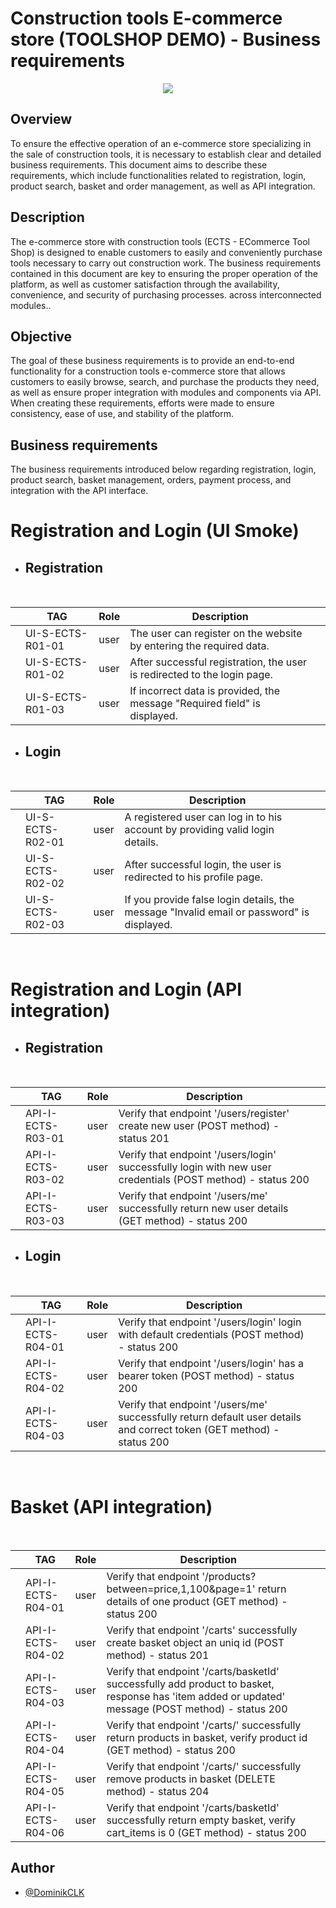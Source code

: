 # Construction tools E-commerce store (TOOLSHOP DEMO) - Business requirements

<p align="center">
  <a href="#">
    <img src="https://github.com/DominikCLK/Demo-Bank-Project/assets/75272795/852f9436-e12f-4aec-9002-7d6dba4cf764" />
  </a>
</p>

## Overview

To ensure the effective operation of an e-commerce store specializing in the sale of construction tools, it is necessary to establish clear and detailed business requirements. This document aims to describe these requirements, which include functionalities related to registration, login, product search, basket and order management, as well as API integration.

## Description

The e-commerce store with construction tools (ECTS - ECommerce Tool Shop) is designed to enable customers to easily and conveniently purchase tools necessary to carry out construction work. The business requirements contained in this document are key to ensuring the proper operation of the platform, as well as customer satisfaction through the availability, convenience, and security of purchasing processes. across interconnected modules..

## Objective

The goal of these business requirements is to provide an end-to-end functionality for a construction tools e-commerce store that allows customers to easily browse, search, and purchase the products they need, as well as ensure proper integration with modules and components via API. When creating these requirements, efforts were made to ensure consistency, ease of use, and stability of the platform.

## Business requirements

The business requirements introduced below regarding registration, login, product search, basket management, orders, payment process, and integration with the API interface.

# Registration and Login (UI Smoke)

- ## Registration

<br>

|     | TAG              | Role | Description                                                               |     |
| --- | ---------------- | ---- | ------------------------------------------------------------------------- | --- |
|     | UI-S-ECTS-R01-01 | user | The user can register on the website by entering the required data.       |
|     | UI-S-ECTS-R01-02 | user | After successful registration, the user is redirected to the login page.  |
|     | UI-S-ECTS-R01-03 | user | If incorrect data is provided, the message "Required field" is displayed. |

- ## Login

<br>

|     | TAG              | Role | Description                                                                               |     |
| --- | ---------------- | ---- | ----------------------------------------------------------------------------------------- | --- |
|     | UI-S-ECTS-R02-01 | user | A registered user can log in to his account by providing valid login details.             |
|     | UI-S-ECTS-R02-02 | user | After successful login, the user is redirected to his profile page.                       |
|     | UI-S-ECTS-R02-03 | user | If you provide false login details, the message "Invalid email or password" is displayed. |

<br>

# Registration and Login (API integration)

- ## Registration

<br>

|     | TAG               | Role | Description                                                                                                 |     |
| --- | ----------------- | ---- | ----------------------------------------------------------------------------------------------------------- | --- |
|     | API-I-ECTS-R03-01 | user | Verify that endpoint '/users/register' create new user (POST method) - status 201                           |
|     | API-I-ECTS-R03-02 | user | Verify that endpoint '/users/login' successfully login with new user credentials (POST method) - status 200 |
|     | API-I-ECTS-R03-03 | user | Verify that endpoint '/users/me' successfully return new user details (GET method) - status 200             |

- ## Login

<br>

|     | TAG               | Role | Description                                                                                                           |     |
| --- | ----------------- | ---- | --------------------------------------------------------------------------------------------------------------------- | --- |
|     | API-I-ECTS-R04-01 | user | Verify that endpoint '/users/login' login with default credentials (POST method) - status 200                         |
|     | API-I-ECTS-R04-02 | user | Verify that endpoint '/users/login' has a bearer token (POST method) - status 200                                     |
|     | API-I-ECTS-R04-03 | user | Verify that endpoint '/users/me' successfully return default user details and correct token (GET method) - status 200 |

<br>

# Basket (API integration)

<br>

|     | TAG               | Role | Description                                                                                                                                        |     |
| --- | ----------------- | ---- | -------------------------------------------------------------------------------------------------------------------------------------------------- | --- |
|     | API-I-ECTS-R04-01 | user | Verify that endpoint '/products?between=price,1,100&page=1' return details of one product (GET method) - status 200                                |
|     | API-I-ECTS-R04-02 | user | Verify that endpoint '/carts' successfully create basket object an uniq id (POST method) - status 201                                              |
|     | API-I-ECTS-R04-03 | user | Verify that endpoint '/carts/basketId' successfully add product to basket, response has 'item added or updated' message (POST method) - status 200 |
|     | API-I-ECTS-R04-04 | user | Verify that endpoint '/carts/' successfully return products in basket, verify product id (GET method) - status 200                                 |
|     | API-I-ECTS-R04-05 | user | Verify that endpoint '/carts/' successfully remove products in basket (DELETE method) - status 204                                                 |
|     | API-I-ECTS-R04-06 | user | Verify that endpoint '/carts/basketId' successfully return empty basket, verify cart_items is 0 (GET method) - status 200                          |

## Author

- [@DominikCLK](https://github.com/DominikCLK)
